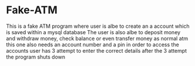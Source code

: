 # Fake-ATM
This is a fake ATM program
where  user is albe to create an a account which is saved within a mysql database 
The user is also albe to deposit money and withdraw money, check balance or even transfer money 
as normal atm this one also needs an account number and a pin in order to access the accounts
user has 3  attempt to enter the correct details
after the 3 attempt the program shuts down

